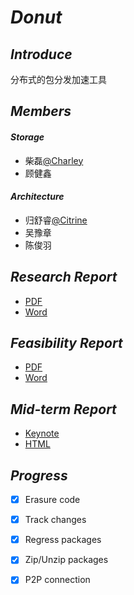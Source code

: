 # *Donut*

## *Introduce*

分布式的包分发加速工具

## *Members*
#### *Storage*
-    柴磊[@Charley](https://github.com/charleyustccs)
-    顾健鑫
#### *Architecture*
-    归舒睿[@Citrine](https://github.com/CM-BF)
-    吴豫章
-    陈俊羽

## *Research Report*

- [PDF](docs/ResearchReport/分布式包分发系统调研报告.pdf)
- [Word](docs/ResearchReport/分布式包分发系统调研报告.docx)

## *Feasibility Report*

- [PDF](docs/FeasibilityReport/可行性分析.pdf)
- [Word](docs/FeasibilityReport/可行性分析.docx)

## *Mid-term Report*

- [Keynote](docs/Mid-termReport/donut.key)
- [HTML](docs/Mid-termReport/donut)

## *Progress*

- [X] Erasure code
- [X] Track changes
- [X] Regress packages
- [X] Zip/Unzip packages
- [X] P2P connection



